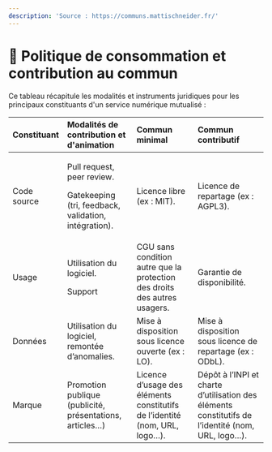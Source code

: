 ```yaml
---
description: 'Source : https://communs.mattischneider.fr/'
---
```


# 📡 Politique de consommation et contribution au commun

Ce tableau récapitule les modalités et instruments juridiques pour les principaux constituants d'un service numérique mutualisé :

<table>
  <thead>
    <tr>
      <th style="text-align:left"><b>Constituant</b>
      </th>
      <th style="text-align:left"><b>Modalit&#xE9;s de contribution et d&apos;animation</b>
      </th>
      <th style="text-align:left"><b>Commun minimal</b>
      </th>
      <th style="text-align:left"><b>Commun contributif</b>
      </th>
    </tr>
  </thead>
  <tbody>
    <tr>
      <td style="text-align:left">Code source</td>
      <td style="text-align:left">
        <p>Pull request, peer review.</p>
        <p>Gatekeeping (tri, feedback, validation, int&#xE9;gration).</p>
      </td>
      <td style="text-align:left">Licence libre (ex : MIT).</td>
      <td style="text-align:left">Licence de repartage (ex : AGPL3).</td>
    </tr>
    <tr>
      <td style="text-align:left">Usage</td>
      <td style="text-align:left">
        <p>Utilisation du logiciel.</p>
        <p>Support</p>
      </td>
      <td style="text-align:left">CGU sans condition autre que la protection des droits des autres usagers.</td>
      <td
      style="text-align:left">Garantie de disponibilit&#xE9;.</td>
    </tr>
    <tr>
      <td style="text-align:left">Donn&#xE9;es</td>
      <td style="text-align:left">Utilisation du logiciel, remont&#xE9;e d&#x2019;anomalies.</td>
      <td style="text-align:left">Mise &#xE0; disposition sous licence ouverte (ex : LO).</td>
      <td style="text-align:left">Mise &#xE0; disposition sous licence de repartage (ex : ODbL).</td>
    </tr>
    <tr>
      <td style="text-align:left">Marque</td>
      <td style="text-align:left">Promotion publique (publicit&#xE9;, pr&#xE9;sentations, articles&#x2026;)</td>
      <td
      style="text-align:left">Licence d&#x2019;usage des &#xE9;l&#xE9;ments constitutifs de l&#x2019;identit&#xE9;
        (nom, URL, logo&#x2026;).</td>
        <td style="text-align:left">D&#xE9;p&#xF4;t &#xE0; l&#x2019;INPI et charte d&#x2019;utilisation des
          &#xE9;l&#xE9;ments constitutifs de l&#x2019;identit&#xE9; (nom, URL, logo&#x2026;).</td>
    </tr>
  </tbody>
</table>

